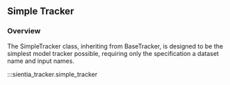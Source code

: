 ## Simple Tracker

### Overview
The SimpleTracker class, inheriting from BaseTracker, is designed to be the simplest model tracker possible, requiring only the specification a dataset name and input names. 

:::sientia_tracker.simple_tracker
